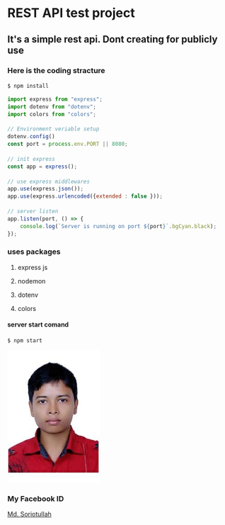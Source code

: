# REST API test project

## It's a simple rest api. Dont creating for publicly use

### Here is the coding stracture

```console
$ npm install
```

```js
import express from "express";
import dotenv from "dotenv";
import colors from "colors";

// Environment veriable setup
dotenv.config()
const port = process.env.PORT || 8080;

// init express
const app = express();

// use express middlewares
app.use(express.json());
app.use(express.urlencoded({extended : false }));

// server listen
app.listen(port, () => {
    console.log(`Server is running on port ${port}`.bgCyan.black);
});
```

### uses packages

1. express js

2. nodemon

3. dotenv

4. colors

#### server start comand

```console
$ npm start
```

<img src="/public/images/soriot.jpg" alt="">

### My Facebook ID

[Md. Soriotullah](https://web.facebook.com/profile.php?id=100008625499402)
